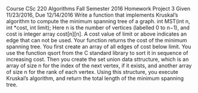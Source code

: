 Course CSc 220 Algorithms Fall Semester 2016
Homework Project 3
Given 11/23/2016, Due 12/14/2016
Write a function that implements Kruskal’s algorithm to compute the minimum spanning
tree of a graph.
int MST(int n, int *cost, int limit);
Here n is the number of vertices (labelled 0 to n−1), and cost is integer array cost[n][n].
A cost value of limit or above indicates an edge that can not be used. Your function
returns the cost of the minimum spanning tree.
You first create an array of all edges of cost below limit. You use the function qsort
from the C standard library to sort it in sequence of increasing cost. Then you create
the set union data sttructure, which is an array of size n for the index of the next vertex,
if it exists, and another array of size n for the rank of each vertex. Using this structure,
you execute Kruskal’s algorithm, and return the total length of the minimum spanning
tree.